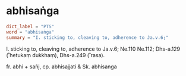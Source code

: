 # abhisaṅga

``` toml
dict_label = "PTS"
word = "abhisaṅga"
summary = "I. sticking to, cleaving to, adherence to Ja.v.6;"
```

I. sticking to, cleaving to, adherence to Ja.v.6; Ne.110 Ne.112; Dhs\-a.129 (˚hetukaṃ dukkhaṃ), Dhs\-a.249 (˚rasa).

fr. abhi \+ sañj, cp. abhisajjati & Sk. abhisanga

